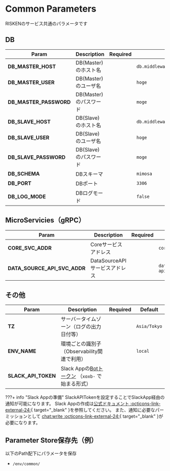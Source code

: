 # Common Parameters

RISKENのサービス共通のパラメータです

## DB

| Param | Description | Required | Default |
| --- | --- | --- | --- |
| **DB_MASTER_HOST** | DB(Master)のホスト名 | | `db.middleware.svc.cluster.local` |
| **DB_MASTER_USER** | DB(Master)のユーザ名 | | `hoge` |
| **DB_MASTER_PASSWORD** | DB(Master)のパスワード | | `moge` |
| **DB_SLAVE_HOST** | DB(Slave)のホスト名 | | `db.middleware.svc.cluster.local` |
| **DB_SLAVE_USER** | DB(Slave)のユーザ名 | | `hoge` |
| **DB_SLAVE_PASSWORD** | DB(Slave)のパスワード | | `moge` |
| **DB_SCHEMA** | DBスキーマ | | `mimosa` |
| **DB_PORT** | DBポート | | `3306` |
| **DB_LOG_MODE** | DBログモード | | `false` |

## MicroServicies（gRPC）

| Param | Description | Required | Default |
| --- | --- | --- | --- |
| **CORE_SVC_ADDR** | Coreサービスアドレス | | `core.core.svc.cluster.local:8080` |
| **DATA_SOURCE_API_SVC_ADDR** | DataSourceAPIサービスアドレス | | `datasource-api.datasource.svc.cluster.local:8081` |

## その他

| Param | Description | Required | Default |
| --- | --- | --- | --- |
| **TZ** | サーバータイムゾーン（ログの出力日付等） | | `Asia/Tokyo` |
| **ENV_NAME** | 環境ごとの識別子（Observability関連で利用） | | `local` |
| **SLACK_API_TOKEN** | Slack Appの[Botトークン](https://api.slack.com/authentication/token-types#bot) （`xoxb-` で始まる形式） | | |

???+ info "Slack Appの準備"
    SlackAPITokenを設定することでSlackApp経由の通知が可能になります。
    Slack Appの作成は[公式ドキュメント :octicons-link-external-24:](https://api.slack.com/reference){ target="_blank" }を参照してください。
    また、通知に必要なパーミッションとして [chat:write :octicons-link-external-24:](https://api.slack.com/scopes/chat:write){ target="_blank" }が必要になります。

## Parameter Store保存先（例）

以下のPath配下にパラメータを保存

- `/env/common/`
